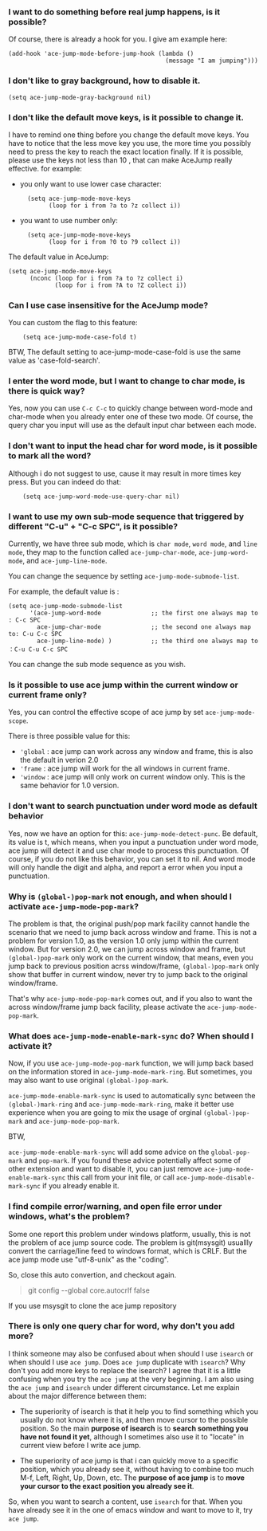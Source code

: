 ### I want to do something before real jump happens, is it possible?
Of course, there is already a hook for you. I give am example here:

    (add-hook 'ace-jump-mode-before-jump-hook (lambda ()
                                                (message "I am jumping")))

### I don't like to gray background, how to disable it.

    (setq ace-jump-mode-gray-background nil)

### I don't like the default move keys, is it possible to change it.
I have to remind one thing before you change the default move keys. You have to notice that the less move key you use, the more time you possibly need to press the key to reach the exact location finally. If it is possible, please use the keys not less than 10 , that can make AceJump really effective.
for example:

- you only want to use lower case character:

        (setq ace-jump-mode-move-keys
              (loop for i from ?a to ?z collect i))

- you want to use number only:

        (setq ace-jump-mode-move-keys
              (loop for i from ?0 to ?9 collect i))

The default value in AceJump:

    (setq ace-jump-mode-move-keys
          (nconc (loop for i from ?a to ?z collect i)
                 (loop for i from ?A to ?Z collect i))

### Can I use case insensitive for the AceJump mode?
You can custom the flag to this feature:

        (setq ace-jump-mode-case-fold t)

BTW,
The default setting to ace-jump-mode-case-fold is use the same value as 'case-fold-search'.


### I enter the word mode, but I want to change to char mode, is there is quick way?
Yes, now you can use `C-c C-c` to quickly change between word-mode and char-mode when you already enter one of these two mode. Of course, the query char you input will use as the default input char between each mode.

### I don't want to input the head char for word mode, is it possible to mark all the word?
Although i do not suggest to use, cause it may result in more times key press. But you can indeed do that:

        (setq ace-jump-word-mode-use-query-char nil)

### I want to use my own sub-mode sequence that triggered by different "C-u" + "C-c SPC", is it possible?
Currently, we have three sub mode, which is `char mode`, `word mode`, and `line mode`, they map to the function called `ace-jump-char-mode`, `ace-jump-word-mode`, and `ace-jump-line-mode`.

You can change the sequence by setting `ace-jump-mode-submode-list`.

For example, the default value is :

    (setq ace-jump-mode-submode-list
          '(ace-jump-word-mode              ;; the first one always map to : C-c SPC
            ace-jump-char-mode              ;; the second one always map to: C-u C-c SPC            
            ace-jump-line-mode) )           ;; the third one always map to ：C-u C-u C-c SPC

You can change the sub mode sequence as you wish.


### Is it possible to use ace jump within the current window or current frame only?
Yes, you can control the effective scope of ace jump by set `ace-jump-mode-scope`.

There is three possible value for this:

- `'global` : ace jump can work across any window and frame, this is also the default in verion 2.0
- `'frame`  : ace jump will work for the all windows in current frame.
- `'window` : ace jump will only work on current window only. This is the same behavior for 1.0 version.

### I don't want to search punctuation under word mode as default behavior
Yes, now we have an option for this:  `ace-jump-mode-detect-punc`.
Be default, its value is t, which means, when you input a punctuation under word mode, ace jump will detect it and use char mode to process this punctuation. Of course, if you do not like this behavior, you can set it to nil. And word mode will only handle the digit and alpha, and report a error when you input a punctuation.

### Why is `(global-)pop-mark` not enough, and when should I activate `ace-jump-mode-pop-mark`?
The problem is that, the original push/pop mark facility cannot handle the scenario that we need to jump back across window and frame. This is not a problem for version 1.0, as the version 1.0 only jump within the current window. But for version 2.0, we can jump across window and frame, but `(global-)pop-mark` only work on the current window, that means, even you jump back to previous position acrss window/frame, `(global-)pop-mark` only show that buffer in current window, never try to jump back to the original window/frame.

That's why `ace-jump-mode-pop-mark` comes out, and if you also to want the across window/frame jump back facility, please activate the `ace-jump-mode-pop-mark`.


### What does `ace-jump-mode-enable-mark-sync` do? When should I activate it?
Now, if you use `ace-jump-mode-pop-mark` function, we will jump back based on the information stored in `ace-jump-mode-mark-ring`. But sometimes, you may also want to use original `(global-)pop-mark`.

`ace-jump-mode-enable-mark-sync` is used to automatically sync between the `(global-)mark-ring` and `ace-jump-mode-mark-ring`, make it better use experience when you are going to mix the usage of orginal `(global-)pop-mark` and `ace-jump-mode-pop-mark`.

BTW,

`ace-jump-mode-enable-mark-sync` will add some advice on the `global-pop-mark` and `pop-mark`. If you found these advice potentially affect some of other extension and want to disable it, you can just remove `ace-jump-mode-enable-mark-sync` this call from your init file, or call `ace-jump-mode-disable-mark-sync` if you already enable it.

### I find compile error/warning, and open file error under windows, what's the problem?
Some one report this problem under windows platform, usually, this is not the problem of ace jump source code. The problem is git(msysgit) usuallly convert the carriage/line feed to windows format, which is CRLF.
But the ace jump mode use "utf-8-unix" as the "coding".

So, close this auto convertion, and checkout again.
> git config --global core.autocrlf false


If you use msysgit to clone the ace jump repository

### There is only one query char for word, why don't you add more?
I think someone may also be confused about when should I use `isearch` or when should I use `ace jump`. Does `ace jump` duplicate with `isearch`? Why don't you add more keys to replace the isearch?
I agree that it is a little confusing when you try the `ace jump` at the very beginning. I am also using the `ace jump` and `isearch` under different circumstance. Let me explain about the major difference between them: 

- The superiority of isearch is that it help you to find something which you usually do not know where it is, and then move cursor to the possible position. So the main **purpose of isearch** is to **search something you have not found it yet**, although I sometimes also use it to "locate" in current view before I write ace jump.

- The superiority of ace jump is that i can quickly move to a specific position, which you already see it, without having to combine too much M-f, Left, Right, Up, Down, etc. The **purpose of ace jump** is to **move your cursor to the exact position you already see it**.

So, when you want to search a content, use `isearch` for that. When you have already see it in the one of emacs window and want to move to it, try `ace jump`.